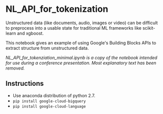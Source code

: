 # NL_API_for_tokenization

Unstructured data (like documents, audio, images or video) can be difficult to preprocess into a usable state for traditional ML frameworks like scikit-learn and xgboost.

This notebook gives an example of using Google's Building Blocks APIs to extract structure from unstructured data.

*NL_API_for_tokenziation_minimal.ipynb is a copy of the notebook intended for use during a conference presentation. Most explanatory text has been removed.*

## Instructions

- Use anaconda distribution of python 2.7. 
- `pip install google-cloud-bigquery`
- `pip install google-cloud-language`